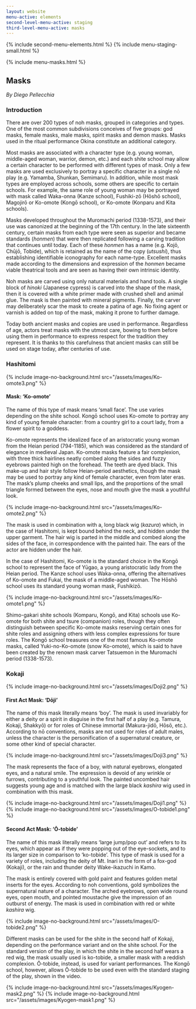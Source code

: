 ```yaml
---
layout: website
menu-active: elements
second-level-menu-active: staging
third-level-menu-active: masks
---
```


{% include second-menu-elements.html %}
{% include menu-staging-small.html %}

<main class="page-content">
<div class="wrapper sidebar-contents">
  <aside class="sidebar-contents__table">
    {% include menu-masks.html %}
  </aside>
  <section class="sidebar-contents__section">
  <div class="text-container">
    <h2 id="Masks">Masks</h2>
    <p><em>By Diego Pellecchia</em></p>
    <h3 id="Intro">Introduction</h3>
<p>
There are over 200 types of noh masks, grouped in categories and types. One of the most common subdivisions conceives of five groups: god masks, female masks, male masks, spirit masks and demon masks. Masks used in the ritual performance Okina constitute an additional category. </p>
<p>
Most masks are associated with a character type (e.g. young woman, middle-aged woman, warrior, demon, etc.) and each shite school may allow a certain character to be performed with different types of mask. Only a few masks are used exclusively to portray a specific character in a single nō play (e.g. Yamamba, Shunkan, Semimaru). In addition, while most mask types are employed across schools, some others are specific to certain schools. For example, the same role of young woman may be portrayed with mask called Waka-onna (Kanze school), Fushiki-zō (Hōshō school), Magojirō or Ko-omote (Kongō school), or Ko-omote (Konparu and Kita schools).</p>


<p>Masks developed throughout the Muromachi period (1338-1573), and their use was canonized at the beginning of the 17th century. In the late sixteenth century, certain masks from each type were seen as superior and became standards (<em>honmen</em>) that were then replicated following a carving tradition that continues until today. Each of these <em>honmen</em> has a name (e.g. Kojō, Chūjō, Tobide), which is retained as the name of the copy (<em>utsushi</em>), thus establishing identifiable iconography for each name-type. Excellent masks made according to the dimensions and expression of the <em>honmen</em> became viable theatrical tools and are seen as having their own intrinsic identity. </p>

<p>Noh masks are carved using only natural materials and hand tools. A single block of <em>hinoki</em> (Japanese cypress) is carved into the shape of the mask, then it is covered with a white primer made with crushed shell and animal glue. The mask is then painted with mineral pigments. Finally, the carver may deliberately scar the mask to create a patina of age. No fixing agent or varnish is added on top of the mask, making it prone to further damage.</p>

<p>Today both ancient masks and copies are used in performance. Regardless of age, actors treat masks with the utmost care, bowing to them before using them in performance to express respect for the tradition they represent. It is thanks to this carefulness that ancient masks can still be used on stage today, after centuries of use.</p>

<h3 id="Hashitomi">Hashitomi</h3>
{% include image-no-background.html src="/assets/images/Ko-omote3.png" %}
<h4>Mask: ‘Ko-omote’</h4>
<p>The name of this type of mask means ‘small face’. The use varies depending on the shite school. Kongō school uses Ko-omote to portray any kind of young female character: from a country girl to a court lady, from a flower spirit to a goddess. </p>

<p>Ko-omote represents the idealized face of an aristocratic young woman from the Heian period (794-1185), which was considered as the standard of elegance in medieval Japan. Ko-omote masks feature a fair complexion, with three thick hairlines neatly combed along the sides and fuzzy eyebrows painted high on the forehead. The teeth are dyed black. This make-up and hair style follow Heian-period aesthetics, though the mask may be used to portray any kind of female character, even from later eras. The mask’s plump cheeks and small lips, and the proportions of the small triangle formed between the eyes, nose and mouth give the mask a youthful look. </p>

{% include image-no-background.html src="/assets/images/Ko-omote2.png" %}

<p>The mask is used in combination with a, long black wig (<em>kazura</em>) which, in the case of Hashitomi, is kept bound behind the neck, and hidden under the upper garment. The hair wig is parted in the middle and combed along the sides of the face, in correspondence with the painted hair. The ears of the actor are hidden under the hair.</p>

<p>In the case of Hashitomi, Ko-omote is the standard choice in the Kongō school to represent the face of Yūgao, a young aristocratic lady from the Heian period. The Kanze school uses Waka-onna, offering the alternatives of Ko-omote and Fukai, the mask of a middle-aged woman. The Hōshō school uses its standard young woman mask, Fushikizō.</p>
{% include image-no-background.html src="/assets/images/Ko-omote1.png" %}
<p>Shimo-gakari shite schools (Komparu, Kongō, and Kita) schools use Ko-omote for both shite and tsure (companion) roles, though they often distinguish between specific Ko-omote masks reserving certain ones for shite roles and assigning others with less complex expressions for tsure roles. The Kongō school treasures one of the most famous Ko-omote masks, called Yuki-no-Ko-omote (snow Ko-omote), which is said to have been created by the renown mask carver Tatsuemon in the Muromachi period (1338-1573).</p>

<h3 id="Kokaji">Kokaji</h3>
{% include image-no-background.html src="/assets/images/Doji2.png" %}

<h4>First Act Mask: ‘Dōji’</h4>

<p>The name of this mask literally means ‘boy’. The mask is used invariably for either a deity or a spirit in disguise in the first half of a play (e.g. Tamura, Kokaji, Shakkyō) or for roles of Chinese immortal (Makura-jidō, Hōsō, etc.). According to nō conventions, masks are not used for roles of adult males, unless the character is the personification of a supernatural creature, or some other kind of special character.</p>
{% include image-no-background.html src="/assets/images/Doji3.png" %}
<p>The mask represents the face of a boy, with natural eyebrows, elongated eyes, and a natural smile. The expression is devoid of any wrinkle or furrows, contributing to a youthful look. The painted uncombed hair suggests young age and is matched with the large black <em>kashira</em> wig used in combination with this mask.</p>
{% include image-no-background.html src="/assets/images/Doji1.png" %}
{% include image-no-background.html src="/assets/images/O-tobide1.png" %}
<h4>Second Act Mask: ‘Ō-tobide’</h4>

<p>The name of this mask literally means ‘large jump/pop out’ and refers to its eyes, which appear as if they were popping out of the eye-sockets, and to its larger size in comparison to ‘ko-tobide’. This type of mask is used for a variety of roles, including the deity of Mt. Inari in the form of a fox-god (Kokaji), or the rain and thunder deity Wake-ikazuchi in Kamo.</p>

<p>The mask is entirely covered with gold paint and features golden metal inserts for the eyes. According to noh conventions, gold symbolizes the supernatural nature of a character. The arched eyebrows, open wide round eyes, open mouth, and pointed moustache give the impression of an outburst of energy. The mask is used in combination with red or white <em>kashira</em> wig.</p>

{% include image-no-background.html src="/assets/images/O-tobide2.png" %}

<p>Different masks can be used for the shite in the second half of Kokaji, depending on the performance variant and on the shite school. For the standard version of the play, in which the shite in the second half wears a red wig, the mask usually used is ko-tobide, a smaller mask with a reddish complexion. Ō-tobide, instead, is used for variant performances. The Kongō school, however, allows Ō-tobide to be used even with the standard staging of the play, shown in the video.</p>


{% include image-no-background.html src="/assets/images/Kyogen-mask2.png" %}
{% include image-no-background.html src="/assets/images/Kyogen-mask1.png" %}

</div>
</section>
</div>

</main>
